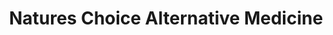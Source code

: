 ---
title: "Natures Choice Alternative Medicine"
url: /astoria/natures-choice-alternative-medicine/
shop: chemist
---